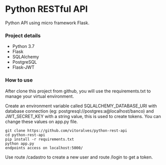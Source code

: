 # Python RESTful API
Python API using micro framework Flask.

### Project details
* Python 3.7
* Flask
* SQLAlchemy
* PostgreSQL
* Flask-JWT

### How to use
After clone this project from github, you will use the requirements.txt to manage your virtual environment.

Create an environment variable called SQLALCHEMY_DATABASE_URI with database connection (eg: postgresql://postgres:a@localhost/banco) and JWT_SECRET_KEY with a string value, this is used to create tokens. You can change these values on app.py file.

```
git clone https://github.com/vitoralves/python-rest-api
cd python-rest-api
pip install -r requirements.txt
python app.py
endpoints access on localhost:5000/
```

Use route /cadastro to create a new user and route /login to get a token.
